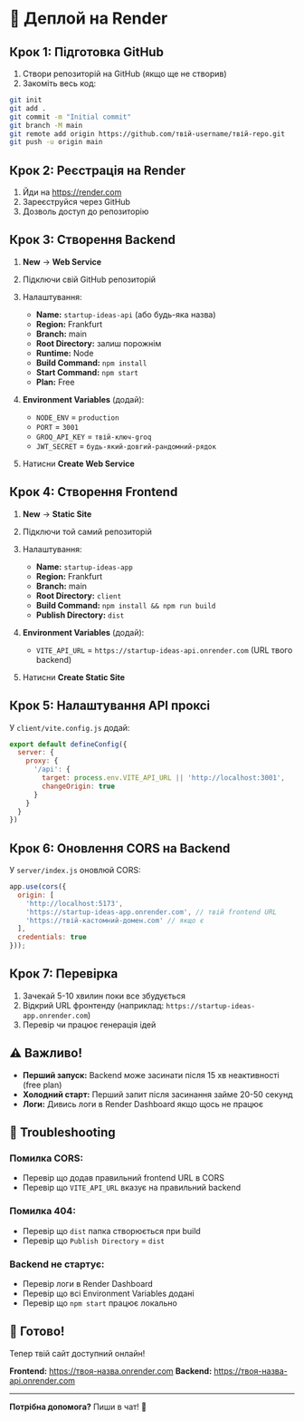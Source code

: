 # 🚀 Деплой на Render

## Крок 1: Підготовка GitHub

1. Створи репозиторій на GitHub (якщо ще не створив)
2. Закоміть весь код:
```bash
git init
git add .
git commit -m "Initial commit"
git branch -M main
git remote add origin https://github.com/твій-username/твій-repo.git
git push -u origin main
```

## Крок 2: Реєстрація на Render

1. Йди на https://render.com
2. Зареєструйся через GitHub
3. Дозволь доступ до репозиторію

## Крок 3: Створення Backend

1. **New** → **Web Service**
2. Підключи свій GitHub репозиторій
3. Налаштування:
   - **Name:** `startup-ideas-api` (або будь-яка назва)
   - **Region:** Frankfurt
   - **Branch:** main
   - **Root Directory:** залиш порожнім
   - **Runtime:** Node
   - **Build Command:** `npm install`
   - **Start Command:** `npm start`
   - **Plan:** Free

4. **Environment Variables** (додай):
   - `NODE_ENV` = `production`
   - `PORT` = `3001`
   - `GROQ_API_KEY` = `твій-ключ-groq`
   - `JWT_SECRET` = `будь-який-довгий-рандомний-рядок`

5. Натисни **Create Web Service**

## Крок 4: Створення Frontend

1. **New** → **Static Site**
2. Підключи той самий репозиторій
3. Налаштування:
   - **Name:** `startup-ideas-app`
   - **Region:** Frankfurt
   - **Branch:** main
   - **Root Directory:** `client`
   - **Build Command:** `npm install && npm run build`
   - **Publish Directory:** `dist`

4. **Environment Variables** (додай):
   - `VITE_API_URL` = `https://startup-ideas-api.onrender.com` (URL твого backend)

5. Натисни **Create Static Site**

## Крок 5: Налаштування API проксі

У `client/vite.config.js` додай:

```javascript
export default defineConfig({
  server: {
    proxy: {
      '/api': {
        target: process.env.VITE_API_URL || 'http://localhost:3001',
        changeOrigin: true
      }
    }
  }
})
```

## Крок 6: Оновлення CORS на Backend

У `server/index.js` оновлюй CORS:

```javascript
app.use(cors({
  origin: [
    'http://localhost:5173',
    'https://startup-ideas-app.onrender.com', // твій frontend URL
    'https://твій-кастомний-домен.com' // якщо є
  ],
  credentials: true
}));
```

## Крок 7: Перевірка

1. Зачекай 5-10 хвилин поки все збудується
2. Відкрий URL фронтенду (наприклад: `https://startup-ideas-app.onrender.com`)
3. Перевір чи працює генерація ідей

## ⚠️ Важливо!

- **Перший запуск:** Backend може засинати після 15 хв неактивності (free plan)
- **Холодний старт:** Перший запит після засинання займе 20-50 секунд
- **Логи:** Дивись логи в Render Dashboard якщо щось не працює

## 🔧 Troubleshooting

### Помилка CORS:
- Перевір що додав правильний frontend URL в CORS
- Перевір що `VITE_API_URL` вказує на правильний backend

### Помилка 404:
- Перевір що `dist` папка створюється при build
- Перевір що `Publish Directory` = `dist`

### Backend не стартує:
- Перевір логи в Render Dashboard
- Перевір що всі Environment Variables додані
- Перевір що `npm start` працює локально

## 🎉 Готово!

Тепер твій сайт доступний онлайн!

**Frontend:** https://твоя-назва.onrender.com
**Backend:** https://твоя-назва-api.onrender.com

---

**Потрібна допомога?** Пиши в чат! 🚀
